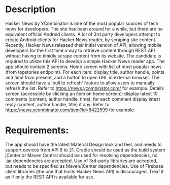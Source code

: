 # Description

Hacker News by YCombinator is one of the most popular sources of tech news for developers. The site has been around for a while, but there are
no equivalent official Android clients. A lot of 3rd party developers attempt to create Android clients for Hacker News reader, by scraping site
content.
Recently, Hacker News released their initial version of API, allowing mobile developers for the first time a way to retrieve content through REST
API without having to timidly scrape content from its website.
The candidate is required to utilize this API to develop a simple Hacker News reader app. The app should contain 2 screens:
Home screen with list of most popular news (from topstories endpoint). For each item: display title, author handle, points and time from
present, and a button to open URL in external browser. The screen should have a 'pull to refresh' feature to allow users to manually
refresh the list. Refer to https://news.ycombinator.com/ for example.
Details screen (accessible by clicking an item on home screen): display latest 10 comments (content, author handle, time), for each
comment display latest reply (content, author handle, title) if any. Refer to https://news.ycombinator.com/item?id=8422599 for example.


# Requirements:
The app should have the latest Material Design look and feel, and needs to support devices from API 9 to 21.
Gradle should be used as the build system
jCenter or Maven Central should be used for resolving dependencies, no .jar dependencies are accepted. Use of 3rd-party libraries are
accepted, but needs to be specified as Maven/jCenter dependencies.
Use of Firebase client libraries (the one that hosts Hacker News API) is discouraged. Treat it as if only the REST API is available for use.
